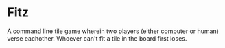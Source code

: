 # Fitz
A command line tile game wherein two players (either computer or human) verse eachother. Whoever can't fit a tile in the board first loses.
